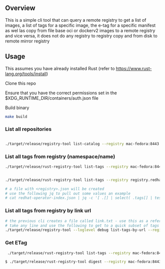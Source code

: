 ## Overview

This is a simple cli tool that can query a remote registry to get a list of images, a list of tags for a specific image, the e-tag for a specific manifest
as wel las copy from file base oci or dockerv2 images to a remote registry and vice versa, it does not do any registry to registry copy 
and from disk to remote mirror registry

## Usage

This assumes you have already installed Rust (refer to https://www.rust-lang.org/tools/install)

Clone this repo

Ensure that you have the correct permissions set in the $XDG_RUNTIME_DIR/containers/auth.json file

Build binary

```bash
make build
```


### List all repositories

```bash

./target/release/registry-tool list-catalog --registry mac-fedora:8443 --namespace init/ubi9/ubi-micro  


```

### List all tags from registry (namespace/name)

```bash
./target/release/rust-registry-tool list-tags --registry mac-fedora:8443 --namespace init/openshift --name release --version v4.16.0


./target/release/rust-registry-tool list-tags --registry registry.redhat.io --namespace redhat --name redhat-operator-index --version v4.16.0

# a file with <registry>.json will be created 
# use the following jq to pull out some values an example
# cat redhat-operator-index.json | jq -c '[ .[] | select( .tags[] | test("v4.15-[0-9]")?) ]' | jq | more

```

### List all tags from registry by link url

```bash
# the previous cli creates a file called link.txt - use this as a reference
# take any line and use the following to get to a quick subset of tags
./target/release/registry-tool --loglevel debug list-tags-by-url --registry registry.redhat.io --url "/v2/redhat/redhat-operator-index/tags/list?n=100&last=v4.15-1697439109"

```


### Get ETag

```bash
 ./target/release/rust-registry-tool list-tags --registry mac-fedora:8443 --namespace init/ubi9 --name ubi-micro   

$ ./target/release/rust-registry-tool digest --registry mac-fedora:8443 --namespace init/ubi9 --name ubi-micro --tag sha256-11b5e26e24ce14b02372860115162e81ae011b748619b371f261e1e97d4cf2bf  

```

